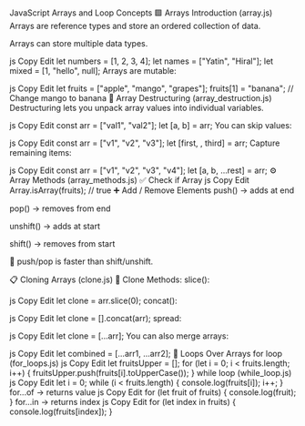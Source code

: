 JavaScript Arrays and Loop Concepts
🟩 Arrays Introduction (array.js)
Arrays are reference types and store an ordered collection of data.

Arrays can store multiple data types.

js
Copy
Edit
let numbers = [1, 2, 3, 4];
let names = ["Yatin", "Hiral"];
let mixed = [1, "hello", null];
Arrays are mutable:

js
Copy
Edit
let fruits = ["apple", "mango", "grapes"];
fruits[1] = "banana"; // Change mango to banana
🧠 Array Destructuring (array_destruction.js)
Destructuring lets you unpack array values into individual variables.

js
Copy
Edit
const arr = ["val1", "val2"];
let [a, b] = arr;
You can skip values:

js
Copy
Edit
const arr = ["v1", "v2", "v3"];
let [first, , third] = arr;
Capture remaining items:

js
Copy
Edit
const arr = ["v1", "v2", "v3", "v4"];
let [a, b, ...rest] = arr;
⚙️ Array Methods (array_methods.js)
✅ Check if Array
js
Copy
Edit
Array.isArray(fruits); // true
➕ Add / Remove Elements
push() → adds at end

pop() → removes from end

unshift() → adds at start

shift() → removes from start

🧠 push/pop is faster than shift/unshift.

📋 Cloning Arrays (clone.js)
🔁 Clone Methods:
slice():

js
Copy
Edit
let clone = arr.slice(0);
concat():

js
Copy
Edit
let clone = [].concat(arr);
spread:

js
Copy
Edit
let clone = [...arr];
You can also merge arrays:

js
Copy
Edit
let combined = [...arr1, ...arr2];
🔁 Loops Over Arrays
for loop (for_loops.js)
js
Copy
Edit
let fruitsUpper = [];
for (let i = 0; i < fruits.length; i++) {
  fruitsUpper.push(fruits[i].toUpperCase());
}
while loop (while_loop.js)
js
Copy
Edit
let i = 0;
while (i < fruits.length) {
  console.log(fruits[i]);
  i++;
}
for...of → returns value
js
Copy
Edit
for (let fruit of fruits) {
  console.log(fruit);
}
for...in → returns index
js
Copy
Edit
for (let index in fruits) {
  console.log(fruits[index]);
}